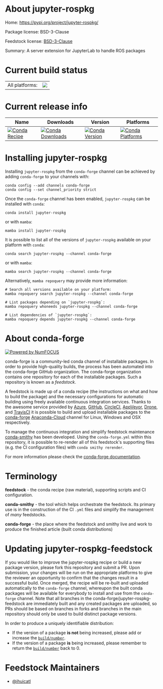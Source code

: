 About jupyter-rospkg
====================

Home: https://pypi.org/project/jupyter-rospkg/

Package license: BSD-3-Clause

Feedstock license: [BSD-3-Clause](https://github.com/conda-forge/jupyter-rospkg-feedstock/blob/main/LICENSE.txt)

Summary: A server extension for JupyterLab to handle ROS packages

Current build status
====================


<table><tr><td>All platforms:</td>
    <td>
      <a href="https://dev.azure.com/conda-forge/feedstock-builds/_build/latest?definitionId=17315&branchName=main">
        <img src="https://dev.azure.com/conda-forge/feedstock-builds/_apis/build/status/jupyter-rospkg-feedstock?branchName=main">
      </a>
    </td>
  </tr>
</table>

Current release info
====================

| Name | Downloads | Version | Platforms |
| --- | --- | --- | --- |
| [![Conda Recipe](https://img.shields.io/badge/recipe-jupyter--rospkg-green.svg)](https://anaconda.org/conda-forge/jupyter-rospkg) | [![Conda Downloads](https://img.shields.io/conda/dn/conda-forge/jupyter-rospkg.svg)](https://anaconda.org/conda-forge/jupyter-rospkg) | [![Conda Version](https://img.shields.io/conda/vn/conda-forge/jupyter-rospkg.svg)](https://anaconda.org/conda-forge/jupyter-rospkg) | [![Conda Platforms](https://img.shields.io/conda/pn/conda-forge/jupyter-rospkg.svg)](https://anaconda.org/conda-forge/jupyter-rospkg) |

Installing jupyter-rospkg
=========================

Installing `jupyter-rospkg` from the `conda-forge` channel can be achieved by adding `conda-forge` to your channels with:

```
conda config --add channels conda-forge
conda config --set channel_priority strict
```

Once the `conda-forge` channel has been enabled, `jupyter-rospkg` can be installed with `conda`:

```
conda install jupyter-rospkg
```

or with `mamba`:

```
mamba install jupyter-rospkg
```

It is possible to list all of the versions of `jupyter-rospkg` available on your platform with `conda`:

```
conda search jupyter-rospkg --channel conda-forge
```

or with `mamba`:

```
mamba search jupyter-rospkg --channel conda-forge
```

Alternatively, `mamba repoquery` may provide more information:

```
# Search all versions available on your platform:
mamba repoquery search jupyter-rospkg --channel conda-forge

# List packages depending on `jupyter-rospkg`:
mamba repoquery whoneeds jupyter-rospkg --channel conda-forge

# List dependencies of `jupyter-rospkg`:
mamba repoquery depends jupyter-rospkg --channel conda-forge
```


About conda-forge
=================

[![Powered by
NumFOCUS](https://img.shields.io/badge/powered%20by-NumFOCUS-orange.svg?style=flat&colorA=E1523D&colorB=007D8A)](https://numfocus.org)

conda-forge is a community-led conda channel of installable packages.
In order to provide high-quality builds, the process has been automated into the
conda-forge GitHub organization. The conda-forge organization contains one repository
for each of the installable packages. Such a repository is known as a *feedstock*.

A feedstock is made up of a conda recipe (the instructions on what and how to build
the package) and the necessary configurations for automatic building using freely
available continuous integration services. Thanks to the awesome service provided by
[Azure](https://azure.microsoft.com/en-us/services/devops/), [GitHub](https://github.com/),
[CircleCI](https://circleci.com/), [AppVeyor](https://www.appveyor.com/),
[Drone](https://cloud.drone.io/welcome), and [TravisCI](https://travis-ci.com/)
it is possible to build and upload installable packages to the
[conda-forge](https://anaconda.org/conda-forge) [Anaconda-Cloud](https://anaconda.org/)
channel for Linux, Windows and OSX respectively.

To manage the continuous integration and simplify feedstock maintenance
[conda-smithy](https://github.com/conda-forge/conda-smithy) has been developed.
Using the ``conda-forge.yml`` within this repository, it is possible to re-render all of
this feedstock's supporting files (e.g. the CI configuration files) with ``conda smithy rerender``.

For more information please check the [conda-forge documentation](https://conda-forge.org/docs/).

Terminology
===========

**feedstock** - the conda recipe (raw material), supporting scripts and CI configuration.

**conda-smithy** - the tool which helps orchestrate the feedstock.
                   Its primary use is in the construction of the CI ``.yml`` files
                   and simplify the management of *many* feedstocks.

**conda-forge** - the place where the feedstock and smithy live and work to
                  produce the finished article (built conda distributions)


Updating jupyter-rospkg-feedstock
=================================

If you would like to improve the jupyter-rospkg recipe or build a new
package version, please fork this repository and submit a PR. Upon submission,
your changes will be run on the appropriate platforms to give the reviewer an
opportunity to confirm that the changes result in a successful build. Once
merged, the recipe will be re-built and uploaded automatically to the
`conda-forge` channel, whereupon the built conda packages will be available for
everybody to install and use from the `conda-forge` channel.
Note that all branches in the conda-forge/jupyter-rospkg-feedstock are
immediately built and any created packages are uploaded, so PRs should be based
on branches in forks and branches in the main repository should only be used to
build distinct package versions.

In order to produce a uniquely identifiable distribution:
 * If the version of a package **is not** being increased, please add or increase
   the [``build/number``](https://docs.conda.io/projects/conda-build/en/latest/resources/define-metadata.html#build-number-and-string).
 * If the version of a package **is** being increased, please remember to return
   the [``build/number``](https://docs.conda.io/projects/conda-build/en/latest/resources/define-metadata.html#build-number-and-string)
   back to 0.

Feedstock Maintainers
=====================

* [@ihuicatl](https://github.com/ihuicatl/)


